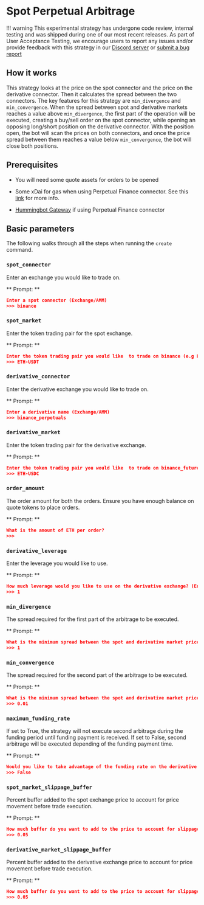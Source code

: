 # Spot Perpetual Arbitrage

!!! warning
    This experimental strategy has undergone code review, internal testing and was shipped during one of our most recent releases. As part of User Acceptance Testing, we encourage users to report any issues and/or provide feedback with this strategy in our [Discord server](https://discord.com/invite/2MN3UWg) or [submit a bug report](https://github.com/CoinAlpha/hummingbot/issues/new?assignees=&labels=bug&template=bug_report.md&title=)

## How it works

This strategy looks at the price on the spot connector and the price on the derivative connector. Then it calculates the spread between the two connectors. The key features for this strategy are `min_divergence` and `min_convergence`.
When the spread between spot and derivative markets reaches a value above `min_divergence`, the first part of the operation will be executed, creating a buy/sell order on the spot connector, while opening an opposing long/short position on the derivative connector.
With the position open, the bot will scan the prices on both connectors, and once the price spread between them reaches a value below `min_convergence`, the bot will close both positions.

## Prerequisites

- You will need some quote assets for orders to be opened

- Some xDai for gas when using Perpetual Finance connector. See this [link](https://bridge.xdaichain.com/) for more info.

- [Hummingbot Gateway](/gateway/installation/) if using Perpetual Finance connector

## Basic parameters

The following walks through all the steps when running the `create` command.

### `spot_connector`

Enter an exchange you would like to trade on.

** Prompt: **

```json
Enter a spot connector (Exchange/AMM)
>>> binance
```

### `spot_market`

Enter the token trading pair for the spot exchange.

** Prompt: **

```json
Enter the token trading pair you would like  to trade on binance (e.g ETH-USDT)
>>> ETH-USDT
```

### `derivative_connector`

Enter the derivative exchange you would like to trade on.

** Prompt: **

```json
Enter a derivative name (Exchange/AMM)
>>> binance_perpetuals
```

### `derivative_market`

Enter the token trading pair for the derivative exchange.

** Prompt: **

```json
Enter the token trading pair you would like  to trade on binance_futures (e.g ETH-USDC)
>>> ETH-USDC
```

### `order_amount`

The order amount for both the orders. Ensure you have enough balance on quote tokens to place orders.

** Prompt: **

```json
What is the amount of ETH per order?
>>>
```

### `derivative_leverage`

Enter the leverage you would like to use.

** Prompt: **

```json
How much leverage would you like to use on the derivative exchange? (Enter 1 to indicate 1x)
>>> 1
```

### `min_divergence`

The spread required for the first part of the arbitrage to be executed.

** Prompt: **

```json
What is the minimum spread between the spot and derivative market price before starting an arbitrage? (Enter 1 to indicate 1%)
>>> 1
```

### `min_convergence`

The spread required for the second part of the arbitrage to be executed.

** Prompt: **

```json
What is the minimum spread between the spot and derivative market price before closing an existing arbitrage? (Enter 1 to indicate 1%)
>>> 0.01
```

### `maximum_funding_rate`

If set to True, the strategy will not execute second arbitrage during the funding period until funding payment is received. If set to False, second arbitrage will be executed depending of the funding payment time.

** Prompt: **

```json
Would you like to take advantage of the funding rate on the derivative exchange, even if min convergence is reached during funding time? (True/False)
>>> False
```

### `spot_market_slippage_buffer`

Percent buffer added to the spot exchange price to account for price movement before trade execution.

** Prompt: **

```json
How much buffer do you want to add to the price to account for slippage for orders on the spot market (Enter 1 for 1%)?
>>> 0.05
```

### `derivative_market_slippage_buffer`

Percent buffer added to the derivative exchange price to account for price movement before trade execution.

** Prompt: **

```json
How much buffer do you want to add to the price to account for slippage for orders on the derivative market (Enter 1 for 1%)?
>>> 0.05
```
